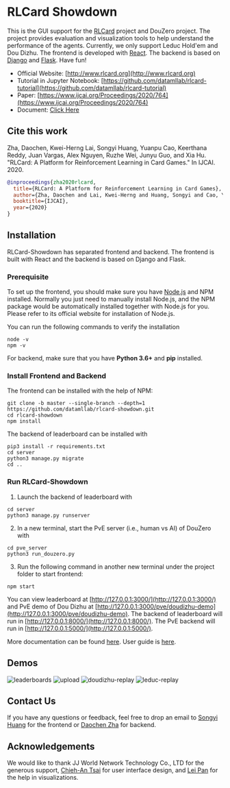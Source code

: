 # RLCard Showdown
This is the GUI support for the [RLCard](https://github.com/datamllab/rlcard) project and DouZero project. The project provides evaluation and visualization tools to help understand the performance of the agents. Currently, we only support Leduc Hold'em and Dou Dizhu. The frontend is developed with [React](https://reactjs.org/). The backend is based on [Django](https://www.djangoproject.com/) and [Flask](https://flask.palletsprojects.com/). Have fun!

*   Official Website: [http://www.rlcard.org](http://www.rlcard.org)
*   Tutorial in Jupyter Notebook: [https://github.com/datamllab/rlcard-tutorial](https://github.com/datamllab/rlcard-tutorial)
*   Paper: [https://www.ijcai.org/Proceedings/2020/764](https://www.ijcai.org/Proceedings/2020/764)
*   Document: [Click Here](docs/README.md)

## Cite this work
Zha, Daochen, Kwei-Herng Lai, Songyi Huang, Yuanpu Cao, Keerthana Reddy, Juan Vargas, Alex Nguyen, Ruzhe Wei, Junyu Guo, and Xia Hu. "RLCard: A Platform for Reinforcement Learning in Card Games." In IJCAI. 2020.

```bibtex
@inproceedings{zha2020rlcard,
  title={RLCard: A Platform for Reinforcement Learning in Card Games},
  author={Zha, Daochen and Lai, Kwei-Herng and Huang, Songyi and Cao, Yuanpu and Reddy, Keerthana and Vargas, Juan and Nguyen, Alex and Wei, Ruzhe and Guo, Junyu and Hu, Xia},
  booktitle={IJCAI},
  year={2020}
}
```

## Installation
RLCard-Showdown has separated frontend and backend. The frontend is built with React and the backend is based on Django and Flask.

### Prerequisite
To set up the frontend, you should make sure you have [Node.js](https://nodejs.org/) and NPM installed. Normally you just need to manually install Node.js, and the NPM package would be automatically installed together with Node.js for you. Please refer to its official website for installation of Node.js.

You can run the following commands to verify the installation
```
node -v
npm -v
```
For backend, make sure that you have **Python 3.6+** and **pip** installed.

### Install Frontend and Backend
The frontend can be installed with the help of NPM:
```
git clone -b master --single-branch --depth=1 https://github.com/datamllab/rlcard-showdown.git
cd rlcard-showdown
npm install
```
The backend of leaderboard can be installed with
```
pip3 install -r requirements.txt
cd server
python3 manage.py migrate
cd ..
```

### Run RLCard-Showdown
1. Launch the backend of leaderboard with
```
cd server
python3 manage.py runserver
```
2. In a new terminal, start the PvE server (i.e., human vs AI) of DouZero with
```
cd pve_server
python3 run_douzero.py
```
3. Run the following command in another new terminal under the project folder to start frontend:
```
npm start
```
You can view leaderboard at [http://127.0.0.1:3000/](http://127.0.0.1:3000/) and PvE demo of Dou Dizhu at [http://127.0.0.1:3000/pve/doudizhu-demo](http://127.0.0.1:3000/pve/doudizhu-demo). The backend of leaderboard will run in [http://127.0.0.1:8000/](http://127.0.0.1:8000/). The PvE backend will run in [http://127.0.0.1:5000/](http://127.0.0.1:5000/).

More documentation can be found [here](docs/api.md). User guide is [here](docs/guide.md).

## Demos
![leaderboards](https://github.com/datamllab/rlcard-showdown/blob/master/docs/imgs/leaderboards.png?raw=true)
![upload](https://github.com/datamllab/rlcard-showdown/blob/master/docs/imgs/upload.png?raw=true)
![doudizhu-replay](https://github.com/datamllab/rlcard-showdown/blob/master/docs/imgs/doudizhu-replay.png?raw=true)
![leduc-replay](https://github.com/datamllab/rlcard-showdown/blob/master/docs/imgs/leduc-replay.png?raw=true)

## Contact Us
If you have any questions or feedback, feel free to drop an email to [Songyi Huang](https://github.com/hsywhu) for the frontend or [Daochen Zha](https://github.com/daochenzha) for backend.

## Acknowledgements
We would like to thank JJ World Network Technology Co., LTD for the generous support, [Chieh-An Tsai](https://anntsai.myportfolio.com/) for user interface design, and [Lei Pan](https://github.com/lpan18) for the help in visualizations.
